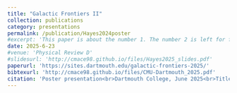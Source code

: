```yaml
---
title: "Galactic Frontiers II"
collection: publications
category: presentations
permalink: /publication/Hayes2024poster
#excerpt: 'This paper is about the number 1. The number 2 is left for future work.'
date: 2025-6-23
#venue: 'Physical Review D'
#slidesurl: 'http://cmace98.github.io/files/Hayes2025_slides.pdf'
paperurl: 'https://sites.dartmouth.edu/galactic-frontiers-2025/'
bibtexurl: 'http://cmace98.github.io/files/CMU-Dartmouth_2025.pdf'
citation: 'Poster presentation<br>Dartmouth College, June 2025<br>Title: <i>Calibrating the SIDM Gravothermal Catastrophe with N-body Simulations</i> <br> <b>Charlie Mace</b>, Shengqi Yang, Annika H. G. Peter, Zhichao Carton Zeng, Xiaolong Du, Andrew Benson'
---
```

